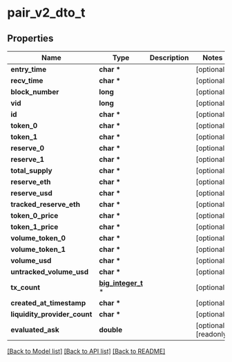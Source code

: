 # pair_v2_dto_t

## Properties
Name | Type | Description | Notes
------------ | ------------- | ------------- | -------------
**entry_time** | **char \*** |  | [optional] 
**recv_time** | **char \*** |  | [optional] 
**block_number** | **long** |  | [optional] 
**vid** | **long** |  | [optional] 
**id** | **char \*** |  | [optional] 
**token_0** | **char \*** |  | [optional] 
**token_1** | **char \*** |  | [optional] 
**reserve_0** | **char \*** |  | [optional] 
**reserve_1** | **char \*** |  | [optional] 
**total_supply** | **char \*** |  | [optional] 
**reserve_eth** | **char \*** |  | [optional] 
**reserve_usd** | **char \*** |  | [optional] 
**tracked_reserve_eth** | **char \*** |  | [optional] 
**token_0_price** | **char \*** |  | [optional] 
**token_1_price** | **char \*** |  | [optional] 
**volume_token_0** | **char \*** |  | [optional] 
**volume_token_1** | **char \*** |  | [optional] 
**volume_usd** | **char \*** |  | [optional] 
**untracked_volume_usd** | **char \*** |  | [optional] 
**tx_count** | [**big_integer_t**](big_integer.md) \* |  | [optional] 
**created_at_timestamp** | **char \*** |  | [optional] 
**liquidity_provider_count** | **char \*** |  | [optional] 
**evaluated_ask** | **double** |  | [optional] [readonly] 

[[Back to Model list]](../README.md#documentation-for-models) [[Back to API list]](../README.md#documentation-for-api-endpoints) [[Back to README]](../README.md)


